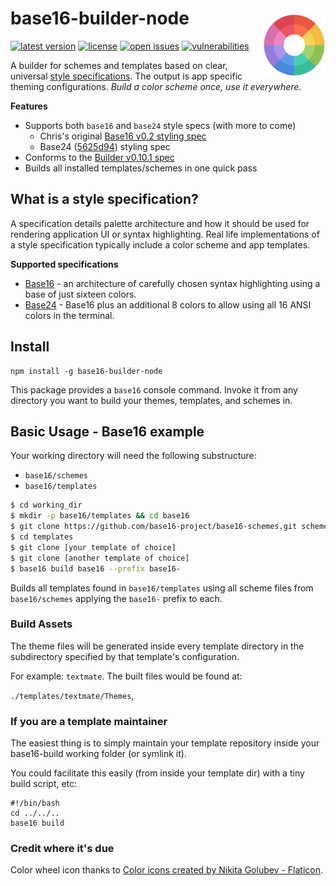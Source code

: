 # base16-builder-node <img alt="Color wheel" src="./color_wheel.png" width="100" align="right" style="padding-top:0.6rem;">

[![latest version](https://badgen.net/npm/v/base16-builder-node?label=latest)](https://www.npmjs.com/package/base16-builder-node)
[![license](https://badgen.net/badge/license/MIT/cyan)](https://github.com/joshgoebel/base16-builder-node/blob/main/LICENSE)
[![open issues](https://badgen.net/github/open-issues/joshgoebel/base16-builder-node)](https://github.com/base16-project/base16-builder-node/issues)
[![vulnerabilities](https://badgen.net/snyk/base16-project/base16-builder-node)](https://snyk.io/test/github/base16-project/base16-builder-node?targetFile=package.json)
<!-- ![build and CI status](https://badgen.net/github/checks/joshgoebel/base16-builder-node/main?label=build) -->
<!-- [![code quality](https://badgen.net/lgtm/grade/g/joshgoebel/base16-builder-node/js?label=code+quality)](https://lgtm.com/projects/g/joshgoebel/base16-builder-node/?mode=list) -->


A builder for schemes and templates based on clear, universal [style specifications](#what-is-a-style-specification).  The output is app specific theming configurations.  _Build a color scheme once, use it everywhere._

**Features**

- Supports both `base16` and `base24` style specs (with more to come)
   - Chris's original [Base16 v0.2 styling spec](https://github.com/chriskempson/base16)
   - Base24 ([5625d94](https://github.com/Base24/base24/commit/5625d94c0720c38cc7a0703766d61131a6bda5a6)) styling spec
- Conforms to the [Builder v0.10.1 spec](https://github.com/base16-project/base16/blob/main/builder.md)
- Builds all installed templates/schemes in one quick pass


## What is a style specification?

A specification details palette architecture and how it should be used for rendering application UI or syntax highlighting.  Real life implementations of a style specification typically include a color scheme and app templates.

**Supported specifications**

- [Base16](https://github.com/base16-project/base16) - an architecture of carefully chosen syntax highlighting using a base of just sixteen colors.
- [Base24](https://github.com/Base24/base24) - Base16 plus an additional 8 colors to allow using all 16 ANSI colors in the terminal.


## Install

```
npm install -g base16-builder-node
```

This package provides a `base16` console command.  Invoke it from any directory you want to build your themes, templates, and schemes in.


## Basic Usage - Base16 example

Your working directory will need the following substructure:

- `base16/schemes`
- `base16/templates`


```sh
$ cd working_dir
$ mkdir -p base16/templates && cd base16
$ git clone https://github.com/base16-project/base16-schemes.git schemes
$ cd templates
$ git clone [your template of choice]
$ git clone [another template of choice]
$ base16 build base16 --prefix base16-
```

Builds all templates found in `base16/templates` using all scheme files from `base16/schemes` applying the `base16-` prefix to each.


### Build Assets

The theme files will be generated inside every template directory in the
subdirectory specified by that template's configuration.

For example: `textmate`. The built files would be found at:

 `./templates/textmate/Themes`,


### If you are a template maintainer

The easiest thing is to simply maintain your template repository inside your base16-build working folder (or symlink it).

You could facilitate this easily (from inside your template dir) with a tiny build script, etc:

```shell
#!/bin/bash
cd ../../..
base16 build
```

### Credit where it's due

Color wheel icon thanks to [Color icons created by Nikita Golubev - Flaticon](https://www.flaticon.com/free-icons/color).

